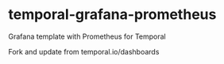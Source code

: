 # temporal-grafana-prometheus
Grafana template with Prometheus for Temporal 


Fork and update from temporal.io/dashboards
